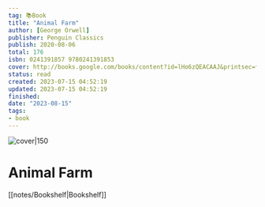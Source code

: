 ```yaml
---
tag: 📚Book
title: "Animal Farm"
author: [George Orwell]
publisher: Penguin Classics
publish: 2020-08-06
total: 176
isbn: 0241391857 9780241391853
cover: http://books.google.com/books/content?id=lHo6zQEACAAJ&printsec=frontcover&img=1&zoom=1&source=gbs_api
status: read
created: 2023-07-15 04:52:19
updated: 2023-07-15 04:52:19
finished: 
date: "2023-08-15"
tags:
- book
---
```


![cover|150](http://books.google.com/books/content?id=lHo6zQEACAAJ&printsec=frontcover&img=1&zoom=1&source=gbs_api)

# Animal Farm
[[notes/Bookshelf|Bookshelf]]